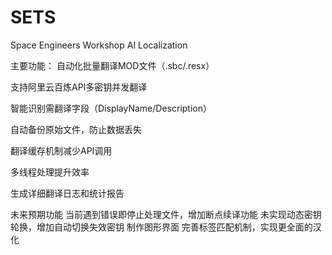 # SETS
Space Engineers Workshop AI Localization

主要功能：
自动化批量翻译MOD文件（.sbc/.resx）

支持阿里云百炼API多密钥并发翻译

智能识别需翻译字段（DisplayName/Description）

自动备份原始文件，防止数据丢失

翻译缓存机制减少API调用

多线程处理提升效率

生成详细翻译日志和统计报告

未来预期功能
当前遇到错误即停止处理文件，增加断点续译功能
未实现动态密钥轮换，增加自动切换失效密钥
制作图形界面
完善标签匹配机制，实现更全面的汉化
